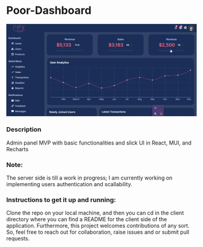 # Poor-Dashboard
![Header](client/public/admin.png)

### Description
Admin panel MVP with basic functionalities and slick UI in React, MUI, and Recharts

### Note: 
The server side is till a work in progress; I am currently working on implementing users authentication and scallability.

### Instructions to get it up and running: 
Clone the repo on your local machine, and then you can cd in the client directory where you can find a README for the client side of the application.
Furthermore, this project welcomes contributions of any sort. So, feel free to reach out for collaboration, raise issues and or submit pull requests.  
